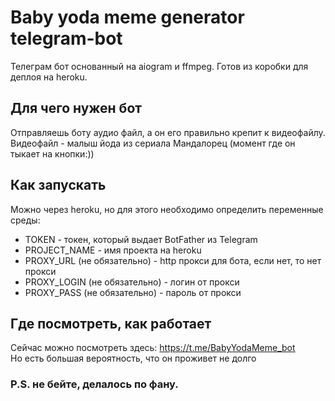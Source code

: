 # Baby yoda meme generator telegram-bot

Телеграм бот основанный на aiogram и ffmpeg. Готов из коробки для деплоя на heroku.  

## Для чего нужен бот
Отправляешь боту аудио файл, а он его правильно крепит к видеофайлу. Видеофайл - малыш йода из сериала Мандалорец (момент где он тыкает на кнопки:)) 

## Как запускать
Можно через heroku, но для этого необходимо определить переменные среды:
- TOKEN - токен, который выдает BotFather из Telegram
- PROJECT_NAME - имя проекта на heroku
- PROXY_URL (не обязательно) - http прокси для бота, если нет, то нет прокси
- PROXY_LOGIN (не обязательно) - логин от прокси
- PROXY_PASS (не обязательно) - пароль от прокси

## Где посмотреть, как работает
Сейчас можно посмотреть здесь: https://t.me/BabyYodaMeme_bot  
Но есть большая вероятность, что он проживет не долго

### P.S. не бейте, делалось по фану.
